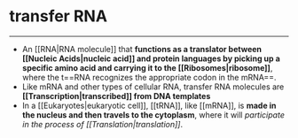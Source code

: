 # transfer RNA
---
- An [[RNA|RNA molecule]] that **functions as a translator between [[Nucleic Acids|nucleic acid]] and protein languages by picking up a specific amino acid and carrying it to the [[Ribosomes|ribosome]]**, where the t==RNA recognizes the appropriate codon in the mRNA==.
- Like mRNA and other types of cellular RNA, transfer RNA molecules are **[[Transcription|transcribed]] from DNA templates**
- In a [[Eukaryotes|eukaryotic cell]], [[tRNA]], like [[mRNA]], is **made in the nucleus and then travels to the cytoplasm**, where it will *participate in the process of [[Translation|translation]]*.